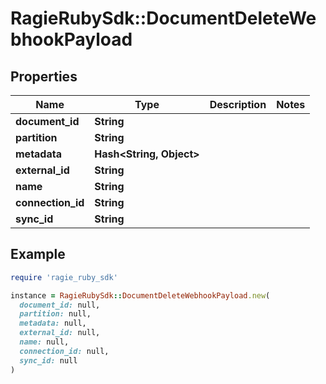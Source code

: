 # RagieRubySdk::DocumentDeleteWebhookPayload

## Properties

| Name | Type | Description | Notes |
| ---- | ---- | ----------- | ----- |
| **document_id** | **String** |  |  |
| **partition** | **String** |  |  |
| **metadata** | **Hash&lt;String, Object&gt;** |  |  |
| **external_id** | **String** |  |  |
| **name** | **String** |  |  |
| **connection_id** | **String** |  |  |
| **sync_id** | **String** |  |  |

## Example

```ruby
require 'ragie_ruby_sdk'

instance = RagieRubySdk::DocumentDeleteWebhookPayload.new(
  document_id: null,
  partition: null,
  metadata: null,
  external_id: null,
  name: null,
  connection_id: null,
  sync_id: null
)
```

